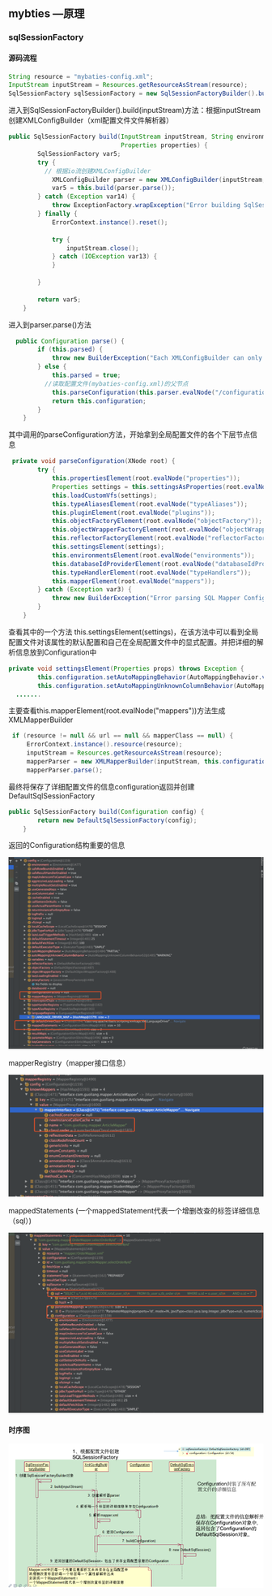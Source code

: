 ## mybties —原理

### sqlSessionFactory

#### 源码流程

```java
String resource = "mybaties-config.xml";
InputStream inputStream = Resources.getResourceAsStream(resource);
SqlSessionFactory sqlSessionFactory = new SqlSessionFactoryBuilder().build(inputStream);
```

进入到SqlSessionFactoryBuilder().build(inputStream)方法：根据inputStream创建XMLConfigBuilder（xml配置文件文件解析器）

~~~java
public SqlSessionFactory build(InputStream inputStream, String environment, 
                               Properties properties) {
        SqlSessionFactory var5;
        try {
          // 根据io流创建XMLConfigBuilder
            XMLConfigBuilder parser = new XMLConfigBuilder(inputStream, environment, properties);
            var5 = this.build(parser.parse());
        } catch (Exception var14) {
            throw ExceptionFactory.wrapException("Error building SqlSession.", var14);
        } finally {
            ErrorContext.instance().reset();

            try {
                inputStream.close();
            } catch (IOException var13) {
            }

        }

        return var5;
    }
~~~

进入到parser.parse()方法

~~~Java
  public Configuration parse() {
        if (this.parsed) {
            throw new BuilderException("Each XMLConfigBuilder can only be used once.");
        } else {
            this.parsed = true;
          //读取配置文件(mybaties-config.xml)的父节点
            this.parseConfiguration(this.parser.evalNode("/configuration"));
            return this.configuration;
        }
    }
~~~

其中调用的parseConfiguration方法，开始拿到全局配置文件的各个下层节点信息

~~~java
 private void parseConfiguration(XNode root) {
        try {
            this.propertiesElement(root.evalNode("properties"));
            Properties settings = this.settingsAsProperties(root.evalNode("settings"));
            this.loadCustomVfs(settings);
            this.typeAliasesElement(root.evalNode("typeAliases"));
            this.pluginElement(root.evalNode("plugins"));
            this.objectFactoryElement(root.evalNode("objectFactory"));
            this.objectWrapperFactoryElement(root.evalNode("objectWrapperFactory"));
            this.reflectorFactoryElement(root.evalNode("reflectorFactory"));
            this.settingsElement(settings);
            this.environmentsElement(root.evalNode("environments"));
            this.databaseIdProviderElement(root.evalNode("databaseIdProvider"));
            this.typeHandlerElement(root.evalNode("typeHandlers"));
            this.mapperElement(root.evalNode("mappers"));
        } catch (Exception var3) {
            throw new BuilderException("Error parsing SQL Mapper Configuration. Cause: " + var3, var3);
        }
    }
~~~

查看其中的一个方法 this.settingsElement(settings)，在该方法中可以看到全局配置文件对该属性的默认配置和自己在全局配置文件中的显式配置。并把详细的解析信息放到Configuration中

~~~java
private void settingsElement(Properties props) throws Exception {
        this.configuration.setAutoMappingBehavior(AutoMappingBehavior.valueOf(props.getProperty("autoMappingBehavior", "PARTIAL")));
        this.configuration.setAutoMappingUnknownColumnBehavior(AutoMappingUnknownColumnBehavior.valueOf(props.getProperty("autoMappingUnknownColumnBehavior", "NONE")));
  .......
~~~

主要查看this.mapperElement(root.evalNode("mappers"))方法生成XMLMapperBuilder

~~~java
 if (resource != null && url == null && mapperClass == null) {
     ErrorContext.instance().resource(resource);
     inputStream = Resources.getResourceAsStream(resource);
     mapperParser = new XMLMapperBuilder(inputStream, this.configuration, resource, this.configuration.getSqlFragments());
     mapperParser.parse();
~~~

最终将保存了详细配置文件的信息configuration返回并创建DefaultSqlSessionFactory

~~~Java
public SqlSessionFactory build(Configuration config) {
        return new DefaultSqlSessionFactory(config);
    }
~~~

返回的Configuration结构重要的信息

<img src="images/configuration.png" alt="configuration" style="zoom:50%;" />

mapperRegistry（mapper接口信息）

![mapperRegistry](images/mapperRegistry.png)



mappedStatements (一个mappedStatement代表一个增删改查的标签详细信息（sql）)

![mappedStatement](images/mappedStatement.png)

#### 时序图

![SqlSessionFactory时序图](images/SqlSessionFactory时序图.png)

